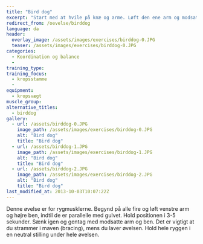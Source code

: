 ```yaml
---
title: "Bird dog"
excerpt: "Start med at hvile på knæ og arme. Løft den ene arm og modsatte fod indtil begge er parallelle med gulvet. Lav bevægelsen uden at vride i hoften. Sænk igen. Gentag med modsatte arm og ben."
redirect_from: /oevelse/birddog
language: da
header:
  overlay_image: /assets/images/exercises/birddog-0.JPG
  teaser: /assets/images/exercises/birddog-0.JPG
categories:
  - Koordination og balance
  - 
training_type: 
training_focus: 
  - kropsstamme
  - 
equipment:
  - kropsvægt
muscle_group:
alternative_titles:
  - birddog
gallery:
  - url: /assets/birddog-0.JPG
    image_path: /assets/images/exercises/birddog-0.JPG
    alt: "Bird dog"
    title: "Bird dog"
  - url: /assets/birddog-1.JPG
    image_path: /assets/images/exercises/birddog-1.JPG
    alt: "Bird dog"
    title: "Bird dog"
  - url: /assets/birddog-2.JPG
    image_path: /assets/images/exercises/birddog-2.JPG
    alt: "Bird dog"
    title: "Bird dog"
last_modified_at: 2013-10-03T10:07:22Z
---
```


Denne øvelse er for rygmusklerne. Begynd på alle fire og løft venstre arm og højre ben, indtil de er parallelle med gulvet. Hold positionen i 3-5 sekunder. Sænk igen og gentag med modsatte arm og ben. Det er vigtigt at du strammer i maven (bracing), mens du laver øvelsen. Hold hele ryggen i en neutral stilling under hele øvelsen.

